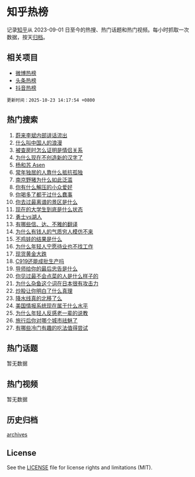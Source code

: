 # 知乎热榜

记录[知乎](https://www.zhihu.com/)从 2023-09-01 日至今的热搜、热门话题和热门视频。每小时抓取一次数据，按天[归档](archives)。

## 相关项目

- [微博热榜](https://github.com/hotarchive/weibo)
- [头条热榜](https://github.com/hotarchive/toutiao)
- [抖音热榜](https://github.com/hotarchive/douyin)


`更新时间：2025-10-23 14:17:54 +0800`

## 热门搜索

1. [蔚来李斌内部讲话流出](https://www.zhihu.com/search?q=%E8%94%9A%E6%9D%A5%E6%9D%8E%E6%96%8C%E5%86%85%E9%83%A8%E8%AE%B2%E8%AF%9D%E6%B5%81%E5%87%BA)
1. [什么叫中国人的浪漫](https://www.zhihu.com/search?q=%E4%BB%80%E4%B9%88%E5%8F%AB%E4%B8%AD%E5%9B%BD%E4%BA%BA%E7%9A%84%E6%B5%AA%E6%BC%AB)
1. [被查房时怎么证明是情侣关系](https://www.zhihu.com/search?q=%E8%A2%AB%E6%9F%A5%E6%88%BF%E6%97%B6%E6%80%8E%E4%B9%88%E8%AF%81%E6%98%8E%E6%98%AF%E6%83%85%E4%BE%A3%E5%85%B3%E7%B3%BB)
1. [为什么现在不创造新的汉字了](https://www.zhihu.com/search?q=%E4%B8%BA%E4%BB%80%E4%B9%88%E7%8E%B0%E5%9C%A8%E4%B8%8D%E5%88%9B%E9%80%A0%E6%96%B0%E7%9A%84%E6%B1%89%E5%AD%97%E4%BA%86)
1. [杨和苏 Asen](https://www.zhihu.com/search?q=%E6%9D%A8%E5%92%8C%E8%8B%8F%20Asen)
1. [常年独居的人靠什么抵抗孤独](https://www.zhihu.com/search?q=%E5%B8%B8%E5%B9%B4%E7%8B%AC%E5%B1%85%E7%9A%84%E4%BA%BA%E9%9D%A0%E4%BB%80%E4%B9%88%E6%8A%B5%E6%8A%97%E5%AD%A4%E7%8B%AC)
1. [南京野猪为什么如此泛滥](https://www.zhihu.com/search?q=%E5%8D%97%E4%BA%AC%E9%87%8E%E7%8C%AA%E4%B8%BA%E4%BB%80%E4%B9%88%E5%A6%82%E6%AD%A4%E6%B3%9B%E6%BB%A5)
1. [你有什么解压的小众爱好](https://www.zhihu.com/search?q=%E4%BD%A0%E6%9C%89%E4%BB%80%E4%B9%88%E8%A7%A3%E5%8E%8B%E7%9A%84%E5%B0%8F%E4%BC%97%E7%88%B1%E5%A5%BD)
1. [你喝多了都干过什么蠢事](https://www.zhihu.com/search?q=%E4%BD%A0%E5%96%9D%E5%A4%9A%E4%BA%86%E9%83%BD%E5%B9%B2%E8%BF%87%E4%BB%80%E4%B9%88%E8%A0%A2%E4%BA%8B)
1. [你去过最离谱的景区是什么](https://www.zhihu.com/search?q=%E4%BD%A0%E5%8E%BB%E8%BF%87%E6%9C%80%E7%A6%BB%E8%B0%B1%E7%9A%84%E6%99%AF%E5%8C%BA%E6%98%AF%E4%BB%80%E4%B9%88)
1. [现在的大学生到底是什么状态](https://www.zhihu.com/search?q=%E7%8E%B0%E5%9C%A8%E7%9A%84%E5%A4%A7%E5%AD%A6%E7%94%9F%E5%88%B0%E5%BA%95%E6%98%AF%E4%BB%80%E4%B9%88%E7%8A%B6%E6%80%81)
1. [勇士vs湖人](https://www.zhihu.com/search?q=%E5%8B%87%E5%A3%ABvs%E6%B9%96%E4%BA%BA)
1. [有哪些信、达、不雅的翻译](https://www.zhihu.com/search?q=%E6%9C%89%E5%93%AA%E4%BA%9B%E4%BF%A1%E3%80%81%E8%BE%BE%E3%80%81%E4%B8%8D%E9%9B%85%E7%9A%84%E7%BF%BB%E8%AF%91)
1. [为什么有钱人的气质穷人模仿不来](https://www.zhihu.com/search?q=%E4%B8%BA%E4%BB%80%E4%B9%88%E6%9C%89%E9%92%B1%E4%BA%BA%E7%9A%84%E6%B0%94%E8%B4%A8%E7%A9%B7%E4%BA%BA%E6%A8%A1%E4%BB%BF%E4%B8%8D%E6%9D%A5)
1. [不鸡娃的结果是什么](https://www.zhihu.com/search?q=%E4%B8%8D%E9%B8%A1%E5%A8%83%E7%9A%84%E7%BB%93%E6%9E%9C%E6%98%AF%E4%BB%80%E4%B9%88)
1. [为什么年轻人宁愿待业也不找工作](https://www.zhihu.com/search?q=%E4%B8%BA%E4%BB%80%E4%B9%88%E5%B9%B4%E8%BD%BB%E4%BA%BA%E5%AE%81%E6%84%BF%E5%BE%85%E4%B8%9A%E4%B9%9F%E4%B8%8D%E6%89%BE%E5%B7%A5%E4%BD%9C)
1. [现货黄金大跌](https://www.zhihu.com/search?q=%E7%8E%B0%E8%B4%A7%E9%BB%84%E9%87%91%E5%A4%A7%E8%B7%8C)
1. [C919还能成批生产吗](https://www.zhihu.com/search?q=C919%E8%BF%98%E8%83%BD%E6%88%90%E6%89%B9%E7%94%9F%E4%BA%A7%E5%90%97)
1. [导师给你的最后忠告是什么](https://www.zhihu.com/search?q=%E5%AF%BC%E5%B8%88%E7%BB%99%E4%BD%A0%E7%9A%84%E6%9C%80%E5%90%8E%E5%BF%A0%E5%91%8A%E6%98%AF%E4%BB%80%E4%B9%88)
1. [你见过最不会点菜的人是什么样子的](https://www.zhihu.com/search?q=%E4%BD%A0%E8%A7%81%E8%BF%87%E6%9C%80%E4%B8%8D%E4%BC%9A%E7%82%B9%E8%8F%9C%E7%9A%84%E4%BA%BA%E6%98%AF%E4%BB%80%E4%B9%88%E6%A0%B7%E5%AD%90%E7%9A%84)
1. [为什么杂鱼这个词在日本很有攻击力](https://www.zhihu.com/search?q=%E4%B8%BA%E4%BB%80%E4%B9%88%E6%9D%82%E9%B1%BC%E8%BF%99%E4%B8%AA%E8%AF%8D%E5%9C%A8%E6%97%A5%E6%9C%AC%E5%BE%88%E6%9C%89%E6%94%BB%E5%87%BB%E5%8A%9B)
1. [炒股让你明白了什么真理](https://www.zhihu.com/search?q=%E7%82%92%E8%82%A1%E8%AE%A9%E4%BD%A0%E6%98%8E%E7%99%BD%E4%BA%86%E4%BB%80%E4%B9%88%E7%9C%9F%E7%90%86)
1. [降水线真的北移了么](https://www.zhihu.com/search?q=%E9%99%8D%E6%B0%B4%E7%BA%BF%E7%9C%9F%E7%9A%84%E5%8C%97%E7%A7%BB%E4%BA%86%E4%B9%88)
1. [美国情报系统现在属于什么水平](https://www.zhihu.com/search?q=%E7%BE%8E%E5%9B%BD%E6%83%85%E6%8A%A5%E7%B3%BB%E7%BB%9F%E7%8E%B0%E5%9C%A8%E5%B1%9E%E4%BA%8E%E4%BB%80%E4%B9%88%E6%B0%B4%E5%B9%B3)
1. [为什么年轻人反感老一辈的说教](https://www.zhihu.com/search?q=%E4%B8%BA%E4%BB%80%E4%B9%88%E5%B9%B4%E8%BD%BB%E4%BA%BA%E5%8F%8D%E6%84%9F%E8%80%81%E4%B8%80%E8%BE%88%E7%9A%84%E8%AF%B4%E6%95%99)
1. [旅行后你对哪个城市祛魅了](https://www.zhihu.com/search?q=%E6%97%85%E8%A1%8C%E5%90%8E%E4%BD%A0%E5%AF%B9%E5%93%AA%E4%B8%AA%E5%9F%8E%E5%B8%82%E7%A5%9B%E9%AD%85%E4%BA%86)
1. [有哪些冷门有趣的吃法值得尝试](https://www.zhihu.com/search?q=%E6%9C%89%E5%93%AA%E4%BA%9B%E5%86%B7%E9%97%A8%E6%9C%89%E8%B6%A3%E7%9A%84%E5%90%83%E6%B3%95%E5%80%BC%E5%BE%97%E5%B0%9D%E8%AF%95)

## 热门话题

暂无数据

## 热门视频

暂无数据

## 历史归档

[archives](archives)

## License

See the [LICENSE](LICENSE) file for license rights and limitations (MIT).

